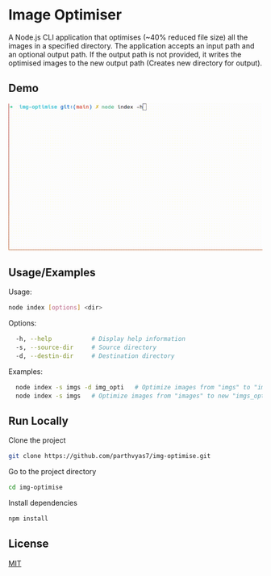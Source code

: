 
# Image Optimiser

A Node.js CLI application that optimises (~40% reduced file size) all the images in a specified directory. The application accepts an input path and an optional output path. If the output path is not provided, it writes the optimised images to the new output path (Creates new directory for output).

## Demo

![Demo](demo.gif)

## Usage/Examples

Usage: 
```sh
node index [options] <dir>
```

Options:
```sh
  -h, --help           # Display help information
  -s, --source-dir     # Source directory
  -d, --destin-dir     # Destination directory
```
Examples:
```sh
  node index -s imgs -d img_opti   # Optimize images from "imgs" to "imgs_opti" directory
  node index -s imgs   # Optimize images from "images" to new "imgs_optimised" directory
```
## Run Locally

Clone the project

```bash
git clone https://github.com/parthvyas7/img-optimise.git
```

Go to the project directory

```bash
cd img-optimise
```

Install dependencies

```bash
npm install
```


## License

[MIT](https://choosealicense.com/licenses/mit/)

